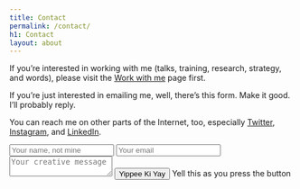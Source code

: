 ```yaml
---
title: Contact
permalink: /contact/
h1: Contact
layout: about
---
```


If you’re interested in working with me (talks, training, research, strategy, and words), please visit the [Work with me](/work-with-me) page first.

If you’re just interested in emailing me, well, there’s this form. Make it good. I’ll probably reply.

You can reach me on other parts of the Internet, too, especially [Twitter](http://www.twitter.com/markpollard), [Instagram](http://instagram.com/markpollard), and [LinkedIn](https://www.linkedin.com/in/markpollardstrategist).

<div class="email-form">
<form method="POST" action="https://formspree.io/mark.pollard@mightyjungle.co">
<input type="hidden" name="_next" value="{{ site.url }}/contact-made" />
<input type="name" name="name" placeholder="Your name, not mine">
<input type="email" name="email" placeholder="Your email">
<textarea name="message" placeholder="Your creative message"></textarea>
<button type="submit">Yippee Ki Yay</button> Yell this as you press the button
</form>
</div>
